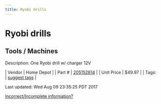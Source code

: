 ```yaml
---
title: Ryobi drills
---
```


# Ryobi drills
## Tools / Machines
Description: 	One Ryobi drill w/ charger 12V 

| Vendor | Home Depot | 
| Part # | [205152814](http://www.homedepot.com/p/Ryobi-12-Volt-Cordless-Lithium-Ion-Drill-Driver-Kit-HJP004/205152814) | 
| Unit Price | $49.97 | 
| Tags: | [suggest tags](https://docs.google.com/forms/d/e/1FAIpQLSeWyY8v3RgOty-MyWmh9U0iivNYN_molChYyS-0U-o-kOAv_g/viewform) | 

Last updated: Wed Aug 09 23:35:25 PDT 2017

 [Incorrect/Incomplete information?](https://docs.google.com/forms/d/e/1FAIpQLSeWyY8v3RgOty-MyWmh9U0iivNYN_molChYyS-0U-o-kOAv_g/viewform)